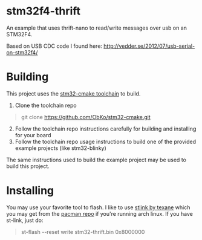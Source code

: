 stm32f4-thrift
==============

An example that uses thrift-nano to read/write messages over usb on an STM32F4.  

Based on USB CDC code I found here: http://vedder.se/2012/07/usb-serial-on-stm32f4/

Building
========

This project uses the [stm32-cmake toolchain](https://github.com/ObKo/stm32-cmake.git) to build.  

1. Clone the toolchain repo
> git clone https://github.com/ObKo/stm32-cmake.git
2. Follow the toolchain repo instructions carefully for building and installing for your board
3. Follow the toolchain repo usage instructions to build one of the provided example projects (like stm32-blinky)

The same instructions used to build the example project may be used to build this project.


Installing
==========

You may use your favorite tool to flash.  I like to use [stlink by texane](https://github.com/texane/stlink) which you may get from the [pacman repo](https://www.archlinux.org/packages/community/x86_64/stlink/) if you're running arch linux.  If you have st-link, just do:

> st-flash --reset write stm32-thrift.bin 0x8000000
